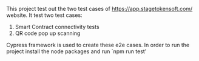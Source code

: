 This project test out the two test cases of https://app.stagetokensoft.com/ website. It test two test cases:
1. Smart Contract connectivity tests
2. QR code pop up scanning

Cypress framework is used to create these e2e cases. In order to run the project install the node packages and run  `npm run test'
